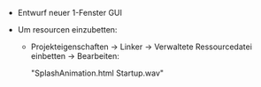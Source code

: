 - Entwurf neuer 1-Fenster GUI


- Um resourcen einzubetten:
  - Projekteigenschaften -> Linker -> Verwaltete Ressourcedatei einbetten -> Bearbeiten:

    "SplashAnimation.html
    Startup.wav"
